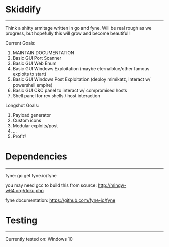 # Skiddify
___
Think a shitty armitage written in go and fyne. Will be real rough as we progress, but hopefully this will grow and become beautiful!

Current Goals:
1. MAINTAIN DOCUMENTATION
2. Basic GUI Port Scanner
3. Basic GUI Web Enum
4. Basic GUI Windows Exploitation (maybe eternalblue/other famous exploits to start)
5. Basic GUI Windows Post Exploitation (deploy mimikatz, interact w/ powershell empire)
6. Basic GUI C&C panel to interact w/ compromised hosts
7. Shell panel for rev shells / host interaction

Longshot Goals:
1. Payload generator
2. Custom icons
3. Modular exploits/post
4. ...
5. Profit?

# Dependencies
___
fyne:
go get fyne.io/fyne

you may need gcc to build this from source:
http://mingw-w64.org/doku.php

fyne documentation:
https://github.com/fyne-io/fyne

# Testing
___
Currently tested on:
Windows 10
